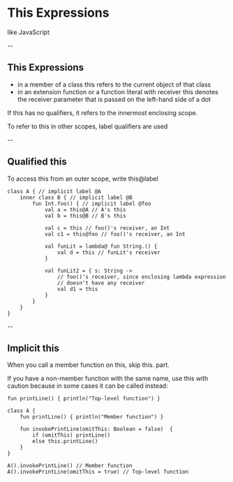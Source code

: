 # This Expressions
like JavaScript

--
## This Expressions

- in a member of a class this refers to the current object of that class
- in an extension function or a function literal with receiver this denotes the receiver parameter that is passed on the left-hand side of a dot

If this has no qualifiers, it refers to the innermost enclosing scope. 

To refer to this in other scopes, label qualifiers are used

--
## Qualified this
To access this from an outer scope, write this@label
```
class A { // implicit label @A
    inner class B { // implicit label @B
        fun Int.foo() { // implicit label @foo
            val a = this@A // A's this
            val b = this@B // B's this

            val c = this // foo()'s receiver, an Int
            val c1 = this@foo // foo()'s receiver, an Int

            val funLit = lambda@ fun String.() {
                val d = this // funLit's receiver
            }

            val funLit2 = { s: String ->
                // foo()'s receiver, since enclosing lambda expression
                // doesn't have any receiver
                val d1 = this
            }
        }
    }
}
```

--
## Implicit this
When you call a member function on this, skip this. part. 

If you have a non-member function with the same name, use this with caution because in some cases it can be called instead:

```
fun printLine() { println("Top-level function") }
​
class A {
    fun printLine() { println("Member function") }
​
    fun invokePrintLine(omitThis: Boolean = false)  { 
        if (omitThis) printLine()
        else this.printLine()
    }
}

A().invokePrintLine() // Member function
A().invokePrintLine(omitThis = true) // Top-level function
````
